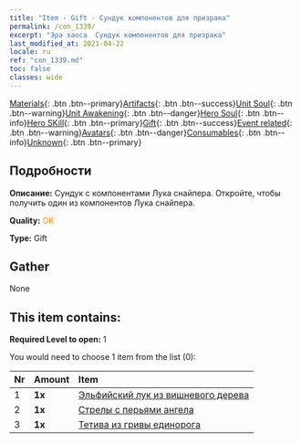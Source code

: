 ```yaml
---
title: "Item - Gift - Сундук компонентов для призрака"
permalink: /con_1339/
excerpt: "Эра хаоса  Сундук компонентов для призрака"
last_modified_at: 2021-04-22
locale: ru
ref: "con_1339.md"
toc: false
classes: wide
---
```

 [Materials](/ItemsRU/){: .btn .btn--primary}[Artifacts](/ItemsRU/Artifacts/){: .btn .btn--success}[Unit Soul](/ItemsRU/UnitSoul/){: .btn .btn--warning}[Unit Awakening](/ItemsRU/UnitAwakening/){: .btn .btn--danger}[Hero Soul](/ItemsRU/HeroSoul/){: .btn .btn--info}[Hero SKill](/ItemsRU/HeroSkill/){: .btn .btn--primary}[Gift](/ItemsRU/Gift/){: .btn .btn--success}[Event related](/ItemsRU/Events/){: .btn .btn--warning}[Avatars](/ItemsRU/Avatars/){: .btn .btn--danger}[Consumables](/ItemsRU/Consumables/){: .btn .btn--info}[Unknown](/ItemsRU/Unknown/){: .btn .btn--primary}

## Подробности
 **Описание:** Сундук с компонентами Лука снайпера. Откройте, чтобы получить один из компонентов Лука снайпера.

 **Quality:** <span style="color: #FF8C00">OK</span>

 **Type:** Gift

## Gather

  None

## This item contains:

 **Required Level to open:** 1

 You would need to choose 1 item from the list (0):

  | Nr | Amount |     Item    |
  |:---|:-------|:------------|
  | 1 |  **1x** | [Эльфийский лук из вишневого дерева](/ItemsRU/art_103/) |  | 
  | 2 |  **1x** | [Стрелы с перьями ангела](/ItemsRU/art_104/) |  | 
  | 3 |  **1x** | [Тетива из гривы единорога](/ItemsRU/art_105/) |  | 
